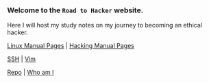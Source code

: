 ### Welcome to the `Road to Hacker` website.

Here I will host my study notes on my journey to becoming an ethical hacker.

[Linux Manual Pages][linux-man-pages] | [Hacking Manual Pages][hacking-man-pages]

[SSH][ssh] | [Vim][vim]

[Repo][repo] | [Who am I][whoami]


[linux-man-pages]: ./linux-man-pages/linux-man-pages.md
[hacking-man-pages]: ./hacking-man-pages/hacking-man-pages.md

[ssh]: ./ssh/01-intro.md
[vim]: ./vim/intro.md

[repo]: https://github.com/PenguinSixtyfive/penguinsixtyfive.github.io
[whoami]: whoami.md




